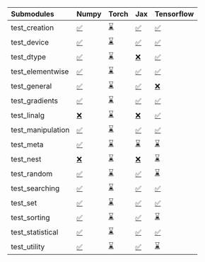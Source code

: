 | Submodules        | Numpy                                                                                                                           | Torch                                                                                                                           | Jax                                                                                                                             | Tensorflow                                                                                                                      |
|:------------------|:--------------------------------------------------------------------------------------------------------------------------------|:--------------------------------------------------------------------------------------------------------------------------------|:--------------------------------------------------------------------------------------------------------------------------------|:--------------------------------------------------------------------------------------------------------------------------------|
| test_creation     | <a href="https://github.com/unifyai/ivy/runs/8048190738?check_suite_focus=true" rel="noopener noreferrer" target="_blank">✅</a> | <a href="https://github.com/unifyai/ivy/runs/8048191254?check_suite_focus=true" rel="noopener noreferrer" target="_blank">⌛</a> | <a href="https://github.com/unifyai/ivy/runs/8048191869?check_suite_focus=true" rel="noopener noreferrer" target="_blank">✅</a> | <a href="https://github.com/unifyai/ivy/runs/8048192452?check_suite_focus=true" rel="noopener noreferrer" target="_blank">✅</a> |
| test_device       | <a href="https://github.com/unifyai/ivy/runs/8048190763?check_suite_focus=true" rel="noopener noreferrer" target="_blank">✅</a> | <a href="https://github.com/unifyai/ivy/runs/8048191298?check_suite_focus=true" rel="noopener noreferrer" target="_blank">⌛</a> | <a href="https://github.com/unifyai/ivy/runs/8048191925?check_suite_focus=true" rel="noopener noreferrer" target="_blank">✅</a> | <a href="https://github.com/unifyai/ivy/runs/8048192470?check_suite_focus=true" rel="noopener noreferrer" target="_blank">✅</a> |
| test_dtype        | <a href="https://github.com/unifyai/ivy/runs/8048190783?check_suite_focus=true" rel="noopener noreferrer" target="_blank">✅</a> | <a href="https://github.com/unifyai/ivy/runs/8048191323?check_suite_focus=true" rel="noopener noreferrer" target="_blank">⌛</a> | <a href="https://github.com/unifyai/ivy/runs/8048191966?check_suite_focus=true" rel="noopener noreferrer" target="_blank">❌</a> | <a href="https://github.com/unifyai/ivy/runs/8048192487?check_suite_focus=true" rel="noopener noreferrer" target="_blank">✅</a> |
| test_elementwise  | <a href="https://github.com/unifyai/ivy/runs/8048190809?check_suite_focus=true" rel="noopener noreferrer" target="_blank">✅</a> | <a href="https://github.com/unifyai/ivy/runs/8048191353?check_suite_focus=true" rel="noopener noreferrer" target="_blank">⌛</a> | <a href="https://github.com/unifyai/ivy/runs/8048192026?check_suite_focus=true" rel="noopener noreferrer" target="_blank">✅</a> | <a href="https://github.com/unifyai/ivy/runs/8048192514?check_suite_focus=true" rel="noopener noreferrer" target="_blank">✅</a> |
| test_general      | <a href="https://github.com/unifyai/ivy/runs/8048190834?check_suite_focus=true" rel="noopener noreferrer" target="_blank">✅</a> | <a href="https://github.com/unifyai/ivy/runs/8048191397?check_suite_focus=true" rel="noopener noreferrer" target="_blank">⌛</a> | <a href="https://github.com/unifyai/ivy/runs/8048192065?check_suite_focus=true" rel="noopener noreferrer" target="_blank">✅</a> | <a href="https://github.com/unifyai/ivy/runs/8048192544?check_suite_focus=true" rel="noopener noreferrer" target="_blank">❌</a> |
| test_gradients    | <a href="https://github.com/unifyai/ivy/runs/8048190856?check_suite_focus=true" rel="noopener noreferrer" target="_blank">✅</a> | <a href="https://github.com/unifyai/ivy/runs/8048191441?check_suite_focus=true" rel="noopener noreferrer" target="_blank">⌛</a> | <a href="https://github.com/unifyai/ivy/runs/8048192107?check_suite_focus=true" rel="noopener noreferrer" target="_blank">✅</a> | <a href="https://github.com/unifyai/ivy/runs/8048192572?check_suite_focus=true" rel="noopener noreferrer" target="_blank">✅</a> |
| test_linalg       | <a href="https://github.com/unifyai/ivy/runs/8048190886?check_suite_focus=true" rel="noopener noreferrer" target="_blank">❌</a> | <a href="https://github.com/unifyai/ivy/runs/8048191471?check_suite_focus=true" rel="noopener noreferrer" target="_blank">⌛</a> | <a href="https://github.com/unifyai/ivy/runs/8048192154?check_suite_focus=true" rel="noopener noreferrer" target="_blank">❌</a> | <a href="https://github.com/unifyai/ivy/runs/8048192600?check_suite_focus=true" rel="noopener noreferrer" target="_blank">✅</a> |
| test_manipulation | <a href="https://github.com/unifyai/ivy/runs/8048190917?check_suite_focus=true" rel="noopener noreferrer" target="_blank">✅</a> | <a href="https://github.com/unifyai/ivy/runs/8048191501?check_suite_focus=true" rel="noopener noreferrer" target="_blank">⌛</a> | <a href="https://github.com/unifyai/ivy/runs/8048192187?check_suite_focus=true" rel="noopener noreferrer" target="_blank">✅</a> | <a href="https://github.com/unifyai/ivy/runs/8048192641?check_suite_focus=true" rel="noopener noreferrer" target="_blank">✅</a> |
| test_meta         | <a href="https://github.com/unifyai/ivy/runs/8048190952?check_suite_focus=true" rel="noopener noreferrer" target="_blank">✅</a> | <a href="https://github.com/unifyai/ivy/runs/8048191528?check_suite_focus=true" rel="noopener noreferrer" target="_blank">⌛</a> | <a href="https://github.com/unifyai/ivy/runs/8048192219?check_suite_focus=true" rel="noopener noreferrer" target="_blank">⌛</a> | <a href="https://github.com/unifyai/ivy/runs/8048192684?check_suite_focus=true" rel="noopener noreferrer" target="_blank">⌛</a> |
| test_nest         | <a href="https://github.com/unifyai/ivy/runs/8048190979?check_suite_focus=true" rel="noopener noreferrer" target="_blank">❌</a> | <a href="https://github.com/unifyai/ivy/runs/8048191569?check_suite_focus=true" rel="noopener noreferrer" target="_blank">⌛</a> | <a href="https://github.com/unifyai/ivy/runs/8048192243?check_suite_focus=true" rel="noopener noreferrer" target="_blank">❌</a> | <a href="https://github.com/unifyai/ivy/runs/8048192732?check_suite_focus=true" rel="noopener noreferrer" target="_blank">⌛</a> |
| test_random       | <a href="https://github.com/unifyai/ivy/runs/8048191015?check_suite_focus=true" rel="noopener noreferrer" target="_blank">✅</a> | <a href="https://github.com/unifyai/ivy/runs/8048191607?check_suite_focus=true" rel="noopener noreferrer" target="_blank">⌛</a> | <a href="https://github.com/unifyai/ivy/runs/8048192268?check_suite_focus=true" rel="noopener noreferrer" target="_blank">✅</a> | <a href="https://github.com/unifyai/ivy/runs/8048192771?check_suite_focus=true" rel="noopener noreferrer" target="_blank">⌛</a> |
| test_searching    | <a href="https://github.com/unifyai/ivy/runs/8048191061?check_suite_focus=true" rel="noopener noreferrer" target="_blank">✅</a> | <a href="https://github.com/unifyai/ivy/runs/8048191642?check_suite_focus=true" rel="noopener noreferrer" target="_blank">⌛</a> | <a href="https://github.com/unifyai/ivy/runs/8048192315?check_suite_focus=true" rel="noopener noreferrer" target="_blank">✅</a> | <a href="https://github.com/unifyai/ivy/runs/8048192805?check_suite_focus=true" rel="noopener noreferrer" target="_blank">✅</a> |
| test_set          | <a href="https://github.com/unifyai/ivy/runs/8048191098?check_suite_focus=true" rel="noopener noreferrer" target="_blank">✅</a> | <a href="https://github.com/unifyai/ivy/runs/8048191690?check_suite_focus=true" rel="noopener noreferrer" target="_blank">⌛</a> | <a href="https://github.com/unifyai/ivy/runs/8048192343?check_suite_focus=true" rel="noopener noreferrer" target="_blank">✅</a> | <a href="https://github.com/unifyai/ivy/runs/8048192836?check_suite_focus=true" rel="noopener noreferrer" target="_blank">✅</a> |
| test_sorting      | <a href="https://github.com/unifyai/ivy/runs/8048191130?check_suite_focus=true" rel="noopener noreferrer" target="_blank">✅</a> | <a href="https://github.com/unifyai/ivy/runs/8048191728?check_suite_focus=true" rel="noopener noreferrer" target="_blank">⌛</a> | <a href="https://github.com/unifyai/ivy/runs/8048192378?check_suite_focus=true" rel="noopener noreferrer" target="_blank">✅</a> | <a href="https://github.com/unifyai/ivy/runs/8048192873?check_suite_focus=true" rel="noopener noreferrer" target="_blank">⌛</a> |
| test_statistical  | <a href="https://github.com/unifyai/ivy/runs/8048191177?check_suite_focus=true" rel="noopener noreferrer" target="_blank">✅</a> | <a href="https://github.com/unifyai/ivy/runs/8048191771?check_suite_focus=true" rel="noopener noreferrer" target="_blank">⌛</a> | <a href="https://github.com/unifyai/ivy/runs/8048192405?check_suite_focus=true" rel="noopener noreferrer" target="_blank">✅</a> | <a href="https://github.com/unifyai/ivy/runs/8048192912?check_suite_focus=true" rel="noopener noreferrer" target="_blank">✅</a> |
| test_utility      | <a href="https://github.com/unifyai/ivy/runs/8048191208?check_suite_focus=true" rel="noopener noreferrer" target="_blank">✅</a> | <a href="https://github.com/unifyai/ivy/runs/8048191828?check_suite_focus=true" rel="noopener noreferrer" target="_blank">⌛</a> | <a href="https://github.com/unifyai/ivy/runs/8048192438?check_suite_focus=true" rel="noopener noreferrer" target="_blank">✅</a> | <a href="https://github.com/unifyai/ivy/runs/8048192947?check_suite_focus=true" rel="noopener noreferrer" target="_blank">⌛</a> |